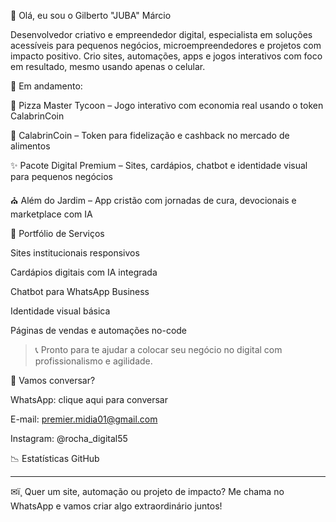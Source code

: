 👋 Olá, eu sou o Gilberto "JUBA" Márcio

Desenvolvedor criativo e empreendedor digital, especialista em soluções acessíveis para pequenos negócios, microempreendedores e projetos com impacto positivo. Crio sites, automações, apps e jogos interativos com foco em resultado, mesmo usando apenas o celular.

🔄 Em andamento:

🍕 Pizza Master Tycoon – Jogo interativo com economia real usando o token CalabrinCoin

💸 CalabrinCoin – Token para fidelização e cashback no mercado de alimentos

✨ Pacote Digital Premium – Sites, cardápios, chatbot e identidade visual para pequenos negócios

⛪ Além do Jardim – App cristão com jornadas de cura, devocionais e marketplace com IA


🎡 Portfólio de Serviços

Sites institucionais responsivos

Cardápios digitais com IA integrada

Chatbot para WhatsApp Business

Identidade visual básica

Páginas de vendas e automações no-code


> 📞 Pronto para te ajudar a colocar seu negócio no digital com profissionalismo e agilidade.



🚀 Vamos conversar?

WhatsApp: clique aqui para conversar

E-mail: premier.midia01@gmail.com

Instagram: @rocha_digital55


📉 Estatísticas GitHub




---

✉ï¸ Quer um site, automação ou projeto de impacto? Me chama no WhatsApp e vamos criar algo extraordinário juntos!
